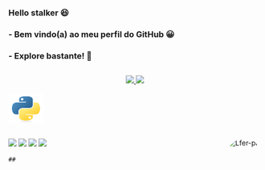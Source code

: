 ### Hello stalker 😆
### - Bem vindo(a) ao meu perfil do GitHub 😀
### - Explore bastante! 🥰

  ##
  
<div align="center">
<a href="https://github.com/Enriyuu">
  <img height="180em" src="https://github-readme-stats.vercel.app/api?username=Enriyuu&show_icons=true&theme=tokyonight&include_all_commits=true&count_private=true"/>
  <img height="180em" src="https://github-readme-stats.vercel.app/api/top-langs/?username=Enriyuu&theme=tokyonight"/>
</div>
<div style="display: inline_block"><br>
  <img align="center" alt="Rafa-Python" height="60" width="70" src="https://raw.githubusercontent.com/devicons/devicon/master/icons/python/python-original.svg">
</div>

 ##
  
  <div>
    <a href="https://instagram.com/is,lfer" target="_blank"><img src="https://img.shields.io/badge/-Instagram-%23E4405F?style=for-the-badge&logo=instagram&logoColor=white" target="_blank"></a>
 <a href="https://discord.gg/Enriyu#0942" target="_blank"><img src="https://img.shields.io/badge/Discord-7289DA?style=for-the-badge&logo=discord&logoColor=white" target="_blank"></a> 
  <a href = "mailto:gm3r23@gmail.com"><img src="https://img.shields.io/badge/-Gmail-%23333?style=for-the-badge&logo=gmail&logoColor=white" target="_blank"></a>
  <a href="https://www.linkedin.com/in/isaias-fernandes-ab99b6230/" target="_blank"><img src="https://img.shields.io/badge/-LinkedIn-%230077B5?style=for-the-badge&logo=linkedin&logoColor=white" target="_blank"></a> 
    <img align="right" alt="Lfer-pic" height="150" style="border-radius:50px;" src="https://scontent.fjdo1-2.fna.fbcdn.net/v/t39.30808-6/277585595_1931567133689851_7541836291340994912_n.jpg?_nc_cat=109&ccb=1-5&_nc_sid=730e14&_nc_eui2=AeEDFXtuopnt5sw6Voy2IrH80nzxP7N2qx7SfPE_s3arHrIzw-sLozZ_8GNgr5Lj4Y4vwxuuf2NuOMqFUl-Jcajx&_nc_ohc=sLlCmTAtNoQAX_7PuOq&_nc_ht=scontent.fjdo1-2.fna&oh=00_AT9i1t2WwXeDlP06K8v78fEpJ4sogevvkF4ZqmcHnU4uxg&oe=6246C698"
         </div>
    
    ##
